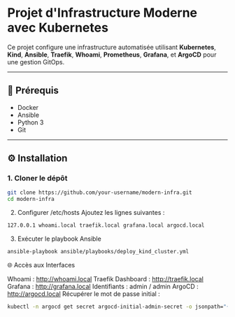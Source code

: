 # Projet d'Infrastructure Moderne avec Kubernetes

Ce projet configure une infrastructure automatisée utilisant **Kubernetes**, **Kind**, **Ansible**, **Traefik**, **Whoami**, **Prometheus**, **Grafana**, et **ArgoCD** pour une gestion GitOps.

---

## 🧰 Prérequis

- Docker
- Ansible
- Python 3
- Git

---

## ⚙️ Installation

### 1. Cloner le dépôt

```bash
git clone https://github.com/your-username/modern-infra.git
cd modern-infra
```
2. Configurer /etc/hosts
   Ajoutez les lignes suivantes :
```bash
127.0.0.1 whoami.local traefik.local grafana.local argocd.local
```
3. Exécuter le playbook Ansible

```bash
ansible-playbook ansible/playbooks/deploy_kind_cluster.yml
```

🌐 Accès aux Interfaces

Whoami : http://whoami.local
Traefik Dashboard : http://traefik.local
Grafana : http://grafana.local
Identifiants : admin / admin
ArgoCD : http://argocd.local
Récupérer le mot de passe initial :

```bash
kubectl -n argocd get secret argocd-initial-admin-secret -o jsonpath="{.data.password}" | base64 -d
```

